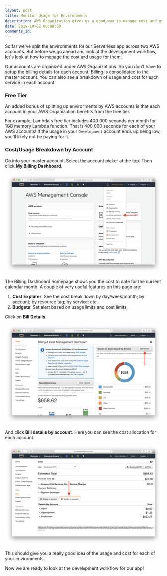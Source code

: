 ```yaml
---
layout: post
title: Monitor Usage for Environments
description: AWS Organization gives us a good way to manage cost and usage for our AWS accounts. It allows us to easily manage the environments of our Serverless app.
date: 2019-10-02 00:00:00
comments_id: 
---
```


So far we've split the environments for our Serverless app across two AWS accounts. But before we go ahead and look at the development workflow, let's look at how to manage the cost and usage for them.

Our accounts are organized under AWS Organizations. So you don’t have to setup the billing details for each account. Billing is consolidated to the master account. You can also see a breakdown of usage and cost for each service in each account.

### Free Tier

An added bonus of splitting up environments by AWS accounts is that each account in your AWS Organization benefits from the free tier.

For example, Lambda's free tier includes 400 000 seconds per month for 1GB memory Lambda function. That is 400 000 seconds for each of your AWS accounts! If the usage in your `Development` account ends up being low, you'll likely not be paying for it.

### Cost/Usage Breakdown by Account

Go into your master account. Select the account picker at the top. Then click **My Billing Dashboard**. 

![Select My Billing Dashboard](/assets/best-practices/manage-cost-and-usage-for-aws-accounts-1.png)

The Billing Dashboard homepage shows you the cost to date for the current calendar month. A couple of very useful features on this page are:

1. **Cost Explorer**: See the cost break down by day/week/month; by account; by resource tag; by service; etc.
2. **Budgets**: Set alert based on usage limits and cost limits.

Click on **Bill Details**.

![Select Bill Details screenshot](/assets/best-practices/manage-cost-and-usage-for-aws-accounts-2.png)

And click **Bill details by account**. Here you can see the cost allocation for each account.

![Select Bill details by account screenshot](/assets/best-practices/manage-cost-and-usage-for-aws-accounts-3.png)

This should give you a really good idea of the usage and cost for each of your environments.

Now we are ready to look at the development workflow for our app!
